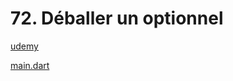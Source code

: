 # 72. Déballer un optionnel

[udemy](https://www.udemy.com/course/flutter-dart-creez-des-applications-pour-ios-et-android/learn/lecture/26927258#overview)

[main.dart](main.dart)
